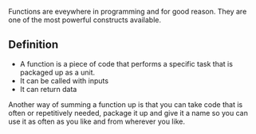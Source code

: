 Functions are eveywhere in programming and for good reason. They are one of the most powerful constructs available.

## Definition

- A function is a piece of code that performs a specific task that is packaged up as a unit. 
- It can be called with inputs
- It can return data

Another way of summing a function up is that you can take code that is often or repetitively needed, package it up and give it a name so you can use it as often as you like and from wherever you like.
